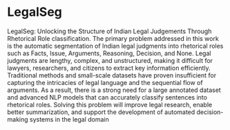 # LegalSeg
LegalSeg: Unlocking the Structure of Indian Legal Judgements Through Rhetorical Role classification.
The primary problem addressed in this work is the automatic segmentation of Indian legal judgments into rhetorical roles such as Facts, Issue, Arguments, Reasoning, Decision, and None. Legal judgments are lengthy, complex, and unstructured, making it difficult for lawyers, researchers, and citizens to extract key information efficiently. Traditional methods and small-scale datasets have proven insufficient for capturing the intricacies of legal language and the sequential flow of arguments. As a result, there is a strong need for a large annotated dataset and advanced NLP models that can accurately classify sentences into rhetorical roles. Solving this problem will improve legal research, enable better summarization, and support the development of automated decision-making systems in the legal domain
